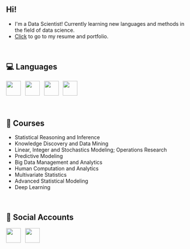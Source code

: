 ## Hi!

  - I'm a Data Scientist! Currently learning new languages and methods in the field of data science.
  - <a href = "https://utkucanozturk.github.io/utkucanozturk/" target="_blank">Click</a> to go to my resume and portfolio.
<br>

## :computer:&nbsp;Languages
<p align='left'>
<a href="#"><img height='40' src="https://img.icons8.com/dusk/64/000000/python.png"/></a>&nbsp;&nbsp;
<a href="#"><img height='40' src="https://img.icons8.com/ultraviolet/40/000000/xbox-r.png"/></a>&nbsp;&nbsp;
<a href="#"><img height='40' src="https://img.icons8.com/fluent/48/000000/matlab.png"/></a>&nbsp;&nbsp;
<a href="#"><img height='40' src="https://img.icons8.com/color/48/000000/sql.png"/></a>
</p>
<br>
  
## :book:&nbsp;Courses
 
  - Statistical Reasoning and Inference
  - Knowledge Discovery and Data Mining
  - Linear, Integer and Stochastics Modeling; Operations Research
  - Predictive Modeling
  - Big Data Management and Analytics
  - Human Computation and Analytics
  - Multivariate Statistics
  - Advanced Statistical Modeling
  - Deep Learning
<br>

## 💬&nbsp;Social Accounts
<p align='left'>
<a href="https://instagram.com/utkucanozturk/" target="_blank"><img height="40" src="https://img.icons8.com/doodle/48/000000/instagram-new.png"></a>&nbsp;&nbsp;
<a href="https://www.linkedin.com/in/utkucanozturk/" target="_blank"><img height="40" src="https://img.icons8.com/doodle/48/000000/linkedin.png"></a>
</p>
